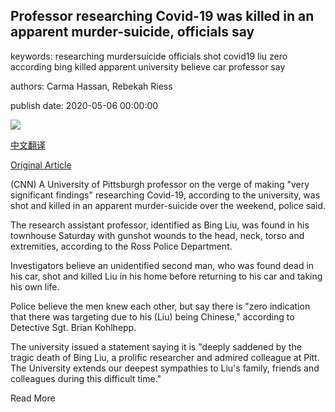 ## Professor researching Covid-19 was killed in an apparent murder-suicide, officials say

keywords: researching murdersuicide officials shot covid19 liu zero according bing killed apparent university believe car professor say

authors: Carma Hassan, Rebekah Riess

publish date: 2020-05-06 00:00:00

![](https://cdn.cnn.com/cnnnext/dam/assets/200506013728-university-of-pittsburgh-professor-killed-super-tease.jpg)

[中文翻译](Professor%20researching%20Covid-19%20was%20killed%20in%20an%20apparent%20murder-suicide%2C%20officials%20say_zh.md)

[Original Article](https://edition.cnn.com/2020/05/06/us/university-of-pittsburgh-professor-killed/index.html)

(CNN) A University of Pittsburgh professor on the verge of making "very significant findings" researching Covid-19, according to the university, was shot and killed in an apparent murder-suicide over the weekend, police said.

The research assistant professor, identified as Bing Liu, was found in his townhouse Saturday with gunshot wounds to the head, neck, torso and extremities, according to the Ross Police Department.

Investigators believe an unidentified second man, who was found dead in his car, shot and killed Liu in his home before returning to his car and taking his own life.

Police believe the men knew each other, but say there is "zero indication that there was targeting due to his (Liu) being Chinese," according to Detective Sgt. Brian Kohlhepp.

The university issued a statement saying it is "deeply saddened by the tragic death of Bing Liu, a prolific researcher and admired colleague at Pitt. The University extends our deepest sympathies to Liu's family, friends and colleagues during this difficult time."

Read More